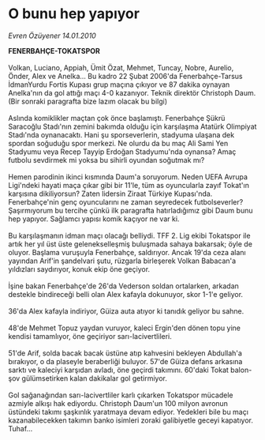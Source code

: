 # O bunu hep yapıyor

*Evren Özüyener 14.01.2010*

<div class="taraf_structure_2col_1zq">
<div class="margen_n">



 <p><strong>FENERBAHÇE-TOKATSPOR</strong><br/><br/>Volkan, Luciano, Appiah, Ümit Özat, Mehmet, Tuncay, Nobre, Aurelio, Önder, Alex ve Anelka... Bu kadro 22 Şubat 2006'da Fenerbahçe-Tarsus İdmanYurdu Fortis Kupası grup maçına çıkıyor ve 87 dakika oynayan Anelka'nın da gol attığı maçı 4-0 kazanıyor. Teknik direktör Christoph Daum. (Bir sonraki paragrafta bize lazım olacak bu bilgi) <br/><br/>Aslında komiklikler maçtan çok önce başlamıştı. Fenerbahçe Şükrü Saracoğlu Stadı'nın zemini bakımda olduğu için karşılaşma Atatürk Olimpiyat Stadı'nda oynanacaktı. Hani şu sporseverlerin, stadyuma ulaşana dek spordan soğuduğu spor merkezi. Ne olurdu da bu maç Ali Sami Yen Stadyumu veya Recep Tayyip Erdoğan Stadyumu'nda oynansa? Amaç futbolu sevdirmek mi yoksa bu sihirli oyundan soğutmak mı? <br/><br/>Hemen parodinin ikinci kısmında Daum'a soruyorum. Neden UEFA Avrupa Ligi'ndeki hayati maça çıkar gibi bir 11'le, tüm as oyuncularla zayıf Tokat'ın karşısına dikiliyorsun? Zaten lidersin Ziraat Türkiye Kupası'nda. Fenerbahçe'nin genç oyuncularını ne zaman seyredecek futbolseverler? Şaşırmıyorum bu tercihe çünkü ilk paragrafta hatırladığımız gibi Daum bunu hep yapıyor. Sağlamcı yapısı komik kaçıyor ne var ki. <br/><br/>Bu karşılaşmanın idman maçı olacağı belliydi. TFF 2. Lig ekibi Tokatspor ile artık her yıl üst üste gelenekselleşmiş buluşmada sahaya bakarsak; öyle de oluyor. Başlama vuruşuyla Fenerbahçe, saldırıyor. Ancak 19'da ceza alanı yayından Arif'in şandelvari şutu, rüzgarla birleşerek Volkan Babacan'a yıldızları saydırıyor, konuk ekip öne geçiyor. <br/><br/>İşine bakan Fenerbahçe'de 26'da Vederson soldan ortalarken, arkadan destekle bindireceği belli olan Alex kafayla dokunuyor, skor 1-1'e geliyor. <br/><br/>36'da Alex kafayla indiriyor, Güiza auta atıyor ki tanıdık geliyor bu sahne. <br/><br/>48'de Mehmet Topuz yaydan vuruyor, kaleci Ergin'den dönen topu yine kendisi tamamlıyor, öne geçiriyor sarı-lacivertlileri. <br/><br/>51'de Arif, solda bacak bacak üstüne atıp kahvesini bekleyen Abdullah'a bırakıyor, o da plaseyle beraberliği buluyor. 57'de Güiza defans arkasına sarktı ve kaleciyi karşıdan avladı, öne geçirdi takımını. 60'daki Tokat balon-şov gülümsetirken kalan dakikalar gol getirmiyor. <br/><br/>Gol sağanağından sarı-lacivertliler karlı çıkarken Tokatspor mücadele azmiyle alkışı hak ediyordu. Christoph Daum'un 100 milyon avronun üstündeki takımı şaşkınlık yaratmaya devam ediyor. Yedekleri bile bu maçı kazanabilecekken takımın banko isimleri zoraki galibiyetle geceyi kapatıyor. Tuhaf...</p>
<br/>
<br/>
<br/>



<br/>


<div id="taraf_not">
</div>

</div>


</div>
